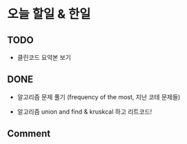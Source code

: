 # 오늘 할일 & 한일

## TODO

- 클린코드 요약본 보기

## DONE

- 알고리즘 문제 풀기 (frequency of the most, 지난 코테 문제들)

- 알고리즘 union and find & kruskcal 하고 리트코드!

## Comment
